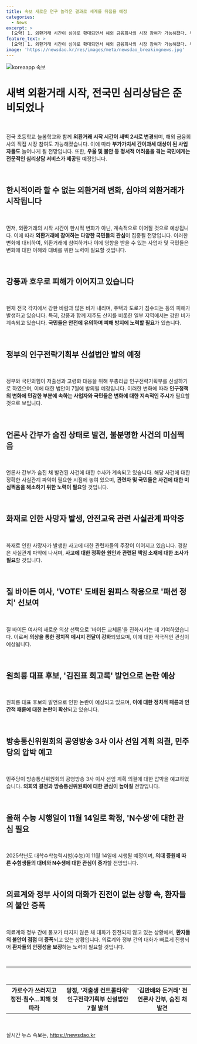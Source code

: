 ```yaml
---
title: 속보 새로운 연구 놀라운 결과로 세계를 뒤집을 예정
categories:
  - News
excerpt: >
  [요약] 1. 외환거래 시간이 심야로 확대되면서 해외 금융회사의 시장 참여가 가능해졌다. 부가가치세 간이과세 대상이면서 전국민에게 심리상담 서비스가 제공된다. 2. 강한 바람과 비로 인한 피해가 전국적으로 발생하고 있으며, 강풍과 호우 특보가 경고되고 있다. 3. 저출생·고령화 대응을 위해 부총리급 인구전략기획부를 신설하기로 결정되었으며, 김만배와 돈거래로 연루된 언론사 간부가 숨진 채 발견되었다. 4. 화성시 아리셀 공장 근로자들이 안전교육 부재를 주장하여 경찰이 사실관계 조사에 착수했다. 5. 질 바이든 여사가 VOTE 도배된 원피스를 입고 유세를 하며, 원희룡이 김진표 회고록을 비판했다. 6. 더불어민주당은 공영방송 3사 이사 선임 계획을 압박하고, 올해 수능 시험 일정과 의료계의 대화 협상이 이슈가 되고 있다.
feature_text: >
  [요약] 1. 외환거래 시간이 심야로 확대되면서 해외 금융회사의 시장 참여가 가능해졌다. 부가가치세 간이과세 대상이면서 전국민에게 심리상담 서비스가 제공된다. 2. 강한 바람과 비로 인한 피해가 전국적으로 발생하고 있으며, 강풍과 호우 특보가 경고되고 있다. 3. 저출생·고령화 대응을 위해 부총리급 인구전략기획부를 신설하기로 결정되었으며, 김만배와 돈거래로 연루된 언론사 간부가 숨진 채 발견되었다. 4. 화성시 아리셀 공장 근로자들이 안전교육 부재를 주장하여 경찰이 사실관계 조사에 착수했다. 5. 질 바이든 여사가 VOTE 도배된 원피스를 입고 유세를 하며, 원희룡이 김진표 회고록을 비판했다. 6. 더불어민주당은 공영방송 3사 이사 선임 계획을 압박하고, 올해 수능 시험 일정과 의료계의 대화 협상이 이슈가 되고 있다.
image: 'https://newsdao.kr/res/images/meta/newsdao_breakingnews.jpg'
---
```


<p><img src="https://newsdao.kr/res/images/meta/newsdao_breakingnews.jpg" alt="koreaapp 속보" /></p>

<h1>새벽 외환거래 시작, 전국민 심리상담은 준비되었나</h1>

<p data-ke-size="size16">&nbsp;</p>

<p>전국 초등학교 늘봄학교와 함께 <b>외환거래 시작 시간이 새벽 2시로 변경</b>되며, 해외 금융회사의 직접 시장 참여도 가능해졌습니다. 이에 따라 <b>부가가치세 간이과세 대상이 된 사업자들도</b> 늘어나게 될 전망입니다. 또한, <b>우울 및 불안 등 정서적 어려움을 겪는 국민에게는 전문적인 심리상담 서비스가 제공</b>될 예정입니다.</p>

<p data-ke-size="size16">&nbsp;</p>

<h2>한시적이라 할 수 없는 외환거래 변화, 심야의 외환거래가 시작됩니다</h2>

<p data-ke-size="size16">&nbsp;</p>

<p>먼저, 외환거래의 시작 시간이 한시적 변화가 아닌, 계속적으로 이어질 것으로 예상됩니다. 이에 따라 <b>외환거래에 참여하는 다양한 국민들의 관심</b>이 집중될 전망입니다. 이러한 변화에 대비하여, 외환거래에 참여하거나 이에 영향을 받을 수 있는 사업자 및 국민들은 변화에 대한 이해와 대비를 위한 노력이 필요할 것입니다.</p>

<p data-ke-size="size16">&nbsp;</p>

<h2>강풍과 호우로 피해가 이어지고 있습니다</h2>

<p data-ke-size="size16">&nbsp;</p>

<p>현재 전국 각지에서 강한 바람과 많은 비가 내리며, 주택과 도로가 침수되는 등의 피해가 발생하고 있습니다. 특히, 강풍과 함께 제주도 산지를 비롯한 일부 지역에서는 강한 비가 계속되고 있습니다. <b>국민들은 안전에 유의하며 피해 방지에 노력할 필요</b>가 있습니다.</p>

<p data-ke-size="size16">&nbsp;</p>

<h2>정부의 인구전략기획부 신설법안 발의 예정</h2>

<p data-ke-size="size16">&nbsp;</p>

<p>정부와 국민의힘이 저출생과 고령화 대응을 위해 부총리급 인구전략기획부를 신설하기로 하였으며, 이에 대한 법안이 7월에 발의될 예정입니다. 이러한 변화에 따라 <b>인구정책의 변화에 민감한 부분에 속하는 사업자와 국민들은 변화에 대한 지속적인 주시</b>가 필요할 것으로 보입니다.</p>

<p data-ke-size="size16">&nbsp;</p>

<h2>언론사 간부가 숨진 상태로 발견, 불분명한 사건의 미심쩍음</h2>

<p data-ke-size="size16">&nbsp;</p>

<p>언론사 간부가 숨진 채 발견된 사건에 대한 수사가 계속되고 있습니다. 해당 사건에 대한 정확한 사실관계 파악이 필요한 시점에 놓여 있으며, <b>관련자 및 국민들은 사건에 대한 미심쩍음을 해소하기 위한 노력이 필요</b>할 것입니다.</p>

<p data-ke-size="size16">&nbsp;</p>

<h2>화재로 인한 사망자 발생, 안전교육 관련 사실관계 파악중</h2>

<p data-ke-size="size16">&nbsp;</p>

<p>화재로 인한 사망자가 발생한 사고에 대한 관련자들의 주장이 이어지고 있습니다. 경찰은 사실관계 파악에 나서며, <b>사고에 대한 정확한 원인과 관련된 책임 소재에 대한 조사가 필요</b>할 것입니다.</p>

<p data-ke-size="size16">&nbsp;</p>

<h2>질 바이든 여사, 'VOTE' 도배된 원피스 착용으로 '패션 정치' 선보여</h2>

<p data-ke-size="size16">&nbsp;</p>

<p>질 바이든 여사의 새로운 의상 선택으로 '바이든 교체론'을 진화시키는 데 기여하였습니다. 이로써 <b>의상을 통한 정치적 메시지 전달이 강화</b>되었으며, 이에 대한 적극적인 관심이 예상됩니다.</p>

<p data-ke-size="size16">&nbsp;</p>

<h2>원희룡 대표 후보, '김진표 회고록' 발언으로 논란 예상</h2>

<p data-ke-size="size16">&nbsp;</p>

<p>원희룡 대표 후보의 발언으로 인한 논란이 예상되고 있으며, <b>이에 대한 정치적 패륜과 인간적 패륜에 대한 논란이 확산</b>되고 있습니다.</p>

<p data-ke-size="size16">&nbsp;</p>

<h2>방송통신위원회의 공영방송 3사 이사 선임 계획 의결, 민주당의 압박 예고</h2>

<p data-ke-size="size16">&nbsp;</p>

<p>민주당이 방송통신위원회의 공영방송 3사 이사 선임 계획 의결에 대한 압박을 예고하였습니다. <b>의회의 결정과 방송통신위원회에 대한 관심이 높아질</b> 전망입니다.</p>

<p data-ke-size="size16">&nbsp;</p>

<h2>올해 수능 시행일이 11월 14일로 확정, 'N수생'에 대한 관심 필요</h2>

<p data-ke-size="size16">&nbsp;</p>

<p>2025학년도 대학수학능력시험(수능)이 11월 14일에 시행될 예정이며, <b>의대 증원에 따른 수험생들의 대비와 N수생에 대한 관심이 증가</b>할 전망입니다.</p>

<p data-ke-size="size16">&nbsp;</p>

<h2>의료계와 정부 사이의 대화가 진전이 없는 상황 속, 환자들의 불안 증폭</h2>

<p data-ke-size="size16">&nbsp;</p>

<p>의료계와 정부 간에 물꼬가 터지지 않은 채 대화가 진전되지 않고 있는 상황에서, <b>환자들의 불안이 점점 더 증폭</b>되고 있는 상황입니다. 의료계와 정부 간의 대화가 빠르게 진행되어 <b>환자들의 안정성을 보장</b>하는 노력이 필요할 것입니다.</p>

<p data-ke-size="size16">&nbsp;</p>

<hr>

<p data-ke-size="size16">&nbsp;</p>

<table>
    <tbody>
        <tr>
            <td style="text-align: center; height: 17px;"><b>가로수가 쓰러지고 정전·침수…피해 잇따라</b></td>
            <td style="text-align: center; height: 17px;"><b>당정, '저출생 컨트롤타워' 인구전략기획부 신설법안 7월 발의</b></td>
            <td style="text-align: center; height: 17px;"><b>'김만배와 돈거래' 전 언론사 간부, 숨진 채 발견</b></td>
        </tr>
    </tbody>
</table>

<p data-ke-size="size16">&nbsp;</p>
실시간 뉴스 속보는, <a href="https://newsdao.kr" rel="dofollow">https://newsdao.kr</a>



